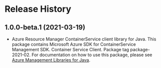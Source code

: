 # Release History

## 1.0.0-beta.1 (2021-03-19)

- Azure Resource Manager ContainerService client library for Java. This package contains Microsoft Azure SDK for ContainerService Management SDK. Container Service Client. Package tag package-2021-02. For documentation on how to use this package, please see [Azure Management Libraries for Java](https://aka.ms/azsdk/java/mgmt).
